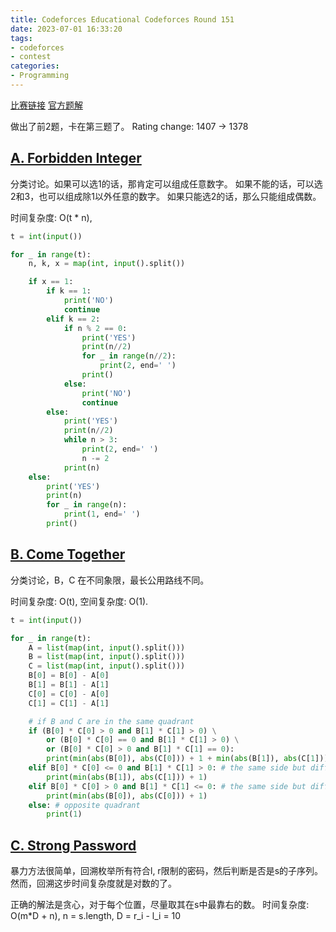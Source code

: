```yaml
---
title: Codeforces Educational Codeforces Round 151
date: 2023-07-01 16:33:20
tags:
- codeforces
- contest
categories:
- Programming
---
```


[比赛链接](https://codeforces.com/contest/1845)
[官方题解](https://codeforces.com/blog/entry/117791)

做出了前2题，卡在第三题了。
Rating change: 1407 -> 1378

## [A. Forbidden Integer](https://codeforces.com/contest/1845/problem/A)

分类讨论。如果可以选1的话，那肯定可以组成任意数字。
如果不能的话，可以选2和3，也可以组成除1以外任意的数字。
如果只能选2的话，那么只能组成偶数。

时间复杂度: O(t * n),

```python
t = int(input())

for _ in range(t):
    n, k, x = map(int, input().split())

    if x == 1:
        if k == 1:
            print('NO')
            continue
        elif k == 2:
            if n % 2 == 0:
                print('YES')
                print(n//2)
                for _ in range(n//2):
                    print(2, end=' ')
                print()
            else:
                print('NO')
                continue
        else:
            print('YES')
            print(n//2)
            while n > 3:
                print(2, end=' ')
                n -= 2
            print(n)
    else:
        print('YES')
        print(n)
        for _ in range(n):
            print(1, end=' ')
        print()
```

## [B. Come Together](https://codeforces.com/contest/1845/problem/B)

分类讨论，B，C 在不同象限，最长公用路线不同。

时间复杂度: O(t),
空间复杂度: O(1).

```python
t = int(input())

for _ in range(t):
    A = list(map(int, input().split()))
    B = list(map(int, input().split()))
    C = list(map(int, input().split()))
    B[0] = B[0] - A[0]
    B[1] = B[1] - A[1]
    C[0] = C[0] - A[0]
    C[1] = C[1] - A[1]

    # if B and C are in the same quadrant
    if (B[0] * C[0] > 0 and B[1] * C[1] > 0) \
        or (B[0] * C[0] == 0 and B[1] * C[1] > 0) \
        or (B[0] * C[0] > 0 and B[1] * C[1] == 0):
        print(min(abs(B[0]), abs(C[0])) + 1 + min(abs(B[1]), abs(C[1])) + 1 - 1)
    elif B[0] * C[0] <= 0 and B[1] * C[1] > 0: # the same side but different quadrant
        print(min(abs(B[1]), abs(C[1])) + 1)
    elif B[0] * C[0] > 0 and B[1] * C[1] <= 0: # the same side but different quadrant
        print(min(abs(B[0]), abs(C[0])) + 1)
    else: # opposite quadrant
        print(1)
```

## [C. Strong Password](https://codeforces.com/contest/1845/problem/C#)

暴力方法很简单，回溯枚举所有符合l, r限制的密码，然后判断是否是s的子序列。
然而，回溯这步时间复杂度就是对数的了。

正确的解法是贪心，对于每个位置，尽量取其在s中最靠右的数。
时间复杂度: O(m*D + n), n = s.length, D = r_i - l_i = 10
